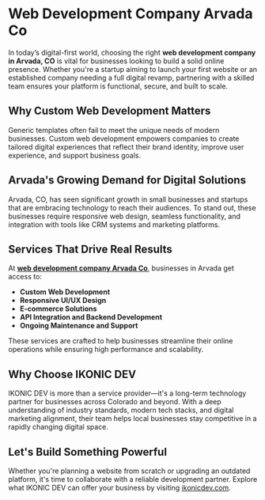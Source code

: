 # Web Development Company Arvada Co

In today’s digital-first world, choosing the right **web development company in Arvada, CO** is vital for businesses looking to build a solid online presence. Whether you're a startup aiming to launch your first website or an established company needing a full digital revamp, partnering with a skilled team ensures your platform is functional, secure, and built to scale.

## Why Custom Web Development Matters

Generic templates often fail to meet the unique needs of modern businesses. Custom web development empowers companies to create tailored digital experiences that reflect their brand identity, improve user experience, and support business goals.

## Arvada's Growing Demand for Digital Solutions

Arvada, CO, has seen significant growth in small businesses and startups that are embracing technology to reach their audiences. To stand out, these businesses require responsive web design, seamless functionality, and integration with tools like CRM systems and marketing platforms.

## Services That Drive Real Results

At [**web development company Arvada Co**](https://ikonicdev.com/arvada-co/), businesses in Arvada get access to:

- **Custom Web Development**
- **Responsive UI/UX Design**
- **E-commerce Solutions**
- **API Integration and Backend Development**
- **Ongoing Maintenance and Support**

These services are crafted to help businesses streamline their online operations while ensuring high performance and scalability.

## Why Choose IKONIC DEV

IKONIC DEV is more than a service provider—it's a long-term technology partner for businesses across Colorado and beyond. With a deep understanding of industry standards, modern tech stacks, and digital marketing alignment, their team helps local businesses stay competitive in a rapidly changing digital space.

## Let's Build Something Powerful

Whether you're planning a website from scratch or upgrading an outdated platform, it's time to collaborate with a reliable development partner. Explore what IKONIC DEV can offer your business by visiting [ikonicdev.com](https://ikonicdev.com/).
